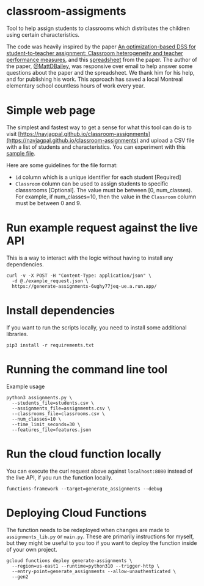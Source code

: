 # classroom-assigments
Tool to help assign students to classrooms which distributes the children using certain characteristics.

The code was heavily inspired by the paper [An optimization-based DSS for student-to-teacher assignment: Classroom heterogeneity and teacher performance measures](https://www.researchgate.net/publication/331538110_An_optimization-based_DSS_for_student-to-teacher_assignment_Classroom_heterogeneity_and_teacher_performance_measures), and this [spreadsheet](https://github.com/MattDBailey/PrincipalDSS) from the paper. The author of the paper, [@MattDBailey](https://github.com/MattDBailey), was responsive over email to help answer some questions about the paper and the spreadsheet. We thank him for his help, and for publishing his work. This approach has saved a local Montreal elementary school countless hours of work every year. 

# Simple web page
The simplest and fastest way to get a sense for what this tool can do is to visit [https://navjagpal.github.io/classroom-assignments](https://navjagpal.github.io/classroom-assignments) and upload a CSV file with a list of students and characteristics. You can experiment with this [sample file](https://github.com/navjagpal/classroom-assigments/blob/main/students.csv).

Here are some guidelines for the file format:
* `id` column which is a unique identifier for each student [Required]
* `Classroom` column can be used to assign students to specific classsrooms [Optional]. The value must be between [0, num_classes). For example, if num_classes=10, then the value in the `Classroom` column must be between 0 and 9.

# Run example request against the live API
This is a way to interact with the logic without having to install any dependencies.

```
curl -v -X POST -H "Content-Type: application/json" \
  -d @./example_request.json \
  https://generate-assignments-6ughy77jeq-ue.a.run.app/
```

# Install dependencies
If you want to run the scripts locally, you need to install some additional libraries.

```
pip3 install -r requirements.txt
```

# Running the command line tool

Example usage
```
python3 assignments.py \
  --students_file=students.csv \
  --assignments_file=assignments.csv \
  --classrooms_file=classrooms.csv \
  --num_classes=10 \
  --time_limit_seconds=30 \
  --features_file=features.json
```

# Run the cloud function locally

You can execute the curl request above against `localhost:8080` instead of the live API, if you run the function locally.

```
functions-framework --target=generate_assignments --debug
```

# Deploying Cloud Functions
The function needs to be redeployed when changes are made to `assignments_lib.py` or `main.py`. These are primarily instructions for myself, but they might be useful to you too if you want to deploy the function inside of your own project.

```
gcloud functions deploy generate-assignments \
  --region=us-east1 --runtime=python310 --trigger-http \
  --entry-point=generate_assignments --allow-unauthenticated \
  --gen2
```

